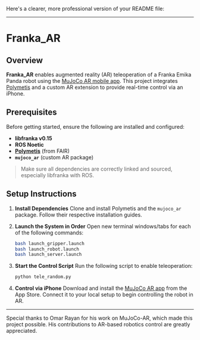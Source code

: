 Here's a clearer, more professional version of your README file:

---

# Franka\_AR

## Overview

**Franka\_AR** enables augmented reality (AR) teleoperation of a Franka Emika Panda robot using the [MuJoCo AR mobile app](https://apps.apple.com/ae/app/mujoco-ar/id6612039501). This project integrates [Polymetis](https://github.com/facebookresearch/fairo) and a custom AR extension to provide real-time control via an iPhone.

## Prerequisites

Before getting started, ensure the following are installed and configured:

* **libfranka v0.15**
* **ROS Noetic**
* **[Polymetis](https://github.com/facebookresearch/fairo)** (from FAIR)
* **`mujoco_ar`** (custom AR package)

> Make sure all dependencies are correctly linked and sourced, especially libfranka with ROS.

## Setup Instructions

1. **Install Dependencies**
   Clone and install Polymetis and the `mujoco_ar` package. Follow their respective installation guides.

2. **Launch the System in Order**
   Open new terminal windows/tabs for each of the following commands:

   ```bash
   bash launch_gripper.launch
   bash launch_robot.launch
   bash launch_server.launch
   ```

3. **Start the Control Script**
   Run the following script to enable teleoperation:

   ```bash
   python tele_random.py
   ```

4. **Control via iPhone**
   Download and install the [MuJoCo AR app](https://apps.apple.com/ae/app/mujoco-ar/id6612039501) from the App Store. Connect it to your local setup to begin controlling the robot in AR.

---

Special thanks to Omar Rayan for his work on MuJoCo-AR, which made this project possible.
His contributions to AR-based robotics control are greatly appreciated.
